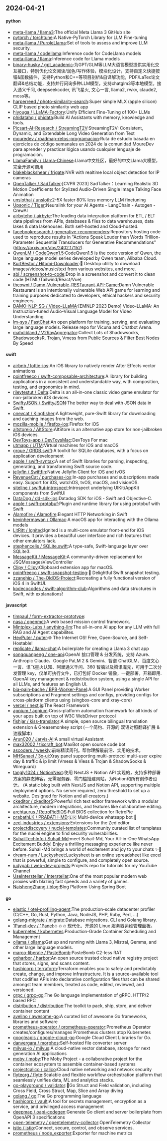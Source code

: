 ## 2024-04-21

#### python
* [meta-llama / llama3](https://github.com/meta-llama/llama3):The official Meta Llama 3 GitHub site
* [pytorch / torchtune](https://github.com/pytorch/torchtune):A Native-PyTorch Library for LLM Fine-tuning
* [meta-llama / PurpleLlama](https://github.com/meta-llama/PurpleLlama):Set of tools to assess and improve LLM security.
* [meta-llama / codellama](https://github.com/meta-llama/codellama):Inference code for CodeLlama models
* [meta-llama / llama](https://github.com/meta-llama/llama):Inference code for Llama models
* [binary-husky / gpt_academic](https://github.com/binary-husky/gpt_academic):为GPT/GLM等LLM大语言模型提供实用化交互接口，特别优化论文阅读/润色/写作体验，模块化设计，支持自定义快捷按钮&函数插件，支持Python和C++等项目剖析&自译解功能，PDF/LaTex论文翻译&总结功能，支持并行问询多种LLM模型，支持chatglm3等本地模型。接入通义千问, deepseekcoder, 讯飞星火, 文心一言, llama2, rwkv, claude2, moss等。
* [harperreed / photo-similarity-search](https://github.com/harperreed/photo-similarity-search):Super simple MLX (apple silicon) CLIP based photo similarity web app
* [hiyouga / LLaMA-Factory](https://github.com/hiyouga/LLaMA-Factory):Unify Efficient Fine-Tuning of 100+ LLMs
* [phidatahq / phidata](https://github.com/phidatahq/phidata):Build AI Assistants with memory, knowledge and tools.
* [Picsart-AI-Research / StreamingT2V](https://github.com/Picsart-AI-Research/StreamingT2V):StreamingT2V: Consistent, Dynamic, and Extendable Long Video Generation from Text
* [mouredev / roadmap-retos-programacion](https://github.com/mouredev/roadmap-retos-programacion):Ruta de estudio basada en ejercicios de código semanales en 2024 de la comunidad MoureDev para aprender y practicar lógica usando cualquier lenguaje de programación.
* [LlamaFamily / Llama-Chinese](https://github.com/LlamaFamily/Llama-Chinese):Llama中文社区，最好的中文Llama大模型，完全开源可商用
* [blakeblackshear / frigate](https://github.com/blakeblackshear/frigate):NVR with realtime local object detection for IP cameras
* [OpenTalker / SadTalker](https://github.com/OpenTalker/SadTalker):[CVPR 2023] SadTalker：Learning Realistic 3D Motion Coefficients for Stylized Audio-Driven Single Image Talking Face Animation
* [unslothai / unsloth](https://github.com/unslothai/unsloth):2-5X faster 80% less memory LLM finetuning
* [Upsonic / Tiger](https://github.com/Upsonic/Tiger):Neuralink for your AI Agents - LangChain - Autogen - CrewAI
* [airbytehq / airbyte](https://github.com/airbytehq/airbyte):The leading data integration platform for ETL / ELT data pipelines from APIs, databases & files to data warehouses, data lakes & data lakehouses. Both self-hosted and Cloud-hosted.
* [facebookresearch / generative-recommenders](https://github.com/facebookresearch/generative-recommenders):Repository hosting code used to reproduce results in "Actions Speak Louder than Words Trillion-Parameter Sequential Transducers for Generative Recommendations" (https://arxiv.org/abs/2402.17152).
* [QwenLM / CodeQwen1.5](https://github.com/QwenLM/CodeQwen1.5):CodeQwen1.5 is the code version of Qwen, the large language model series developed by Qwen team, Alibaba Cloud.
* [KurtBestor / Hitomi-Downloader](https://github.com/KurtBestor/Hitomi-Downloader):🍰 Desktop utility to download images/videos/music/text from various websites, and more.
* [abi / screenshot-to-code](https://github.com/abi/screenshot-to-code):Drop in a screenshot and convert it to clean code (HTML/Tailwind/React/Vue)
* [theowni / Damn-Vulnerable-RESTaurant-API-Game](https://github.com/theowni/Damn-Vulnerable-RESTaurant-API-Game):Damn Vulnerable Restaurant is an intentionally vulnerable Web API game for learning and training purposes dedicated to developers, ethical hackers and security engineers.
* [DAMO-NLP-SG / Video-LLaMA](https://github.com/DAMO-NLP-SG/Video-LLaMA):[EMNLP 2023 Demo] Video-LLaMA: An Instruction-tuned Audio-Visual Language Model for Video Understanding
* [lm-sys / FastChat](https://github.com/lm-sys/FastChat):An open platform for training, serving, and evaluating large language models. Release repo for Vicuna and Chatbot Arena.
* [mahdibland / V2RayAggregator](https://github.com/mahdibland/V2RayAggregator):Collect Lots of Shadowsocks, ShadowsocksR, Trojan, Vmess from Public Sources & Filter Best Nodes By Speed

#### swift
* [airbnb / lottie-ios](https://github.com/airbnb/lottie-ios):An iOS library to natively render After Effects vector animations
* [pointfreeco / swift-composable-architecture](https://github.com/pointfreeco/swift-composable-architecture):A library for building applications in a consistent and understandable way, with composition, testing, and ergonomics in mind.
* [rileytestut / Delta](https://github.com/rileytestut/Delta):Delta is an all-in-one classic video game emulator for non-jailbroken iOS devices.
* [SwiftyJSON / SwiftyJSON](https://github.com/SwiftyJSON/SwiftyJSON):The better way to deal with JSON data in Swift.
* [onevcat / Kingfisher](https://github.com/onevcat/Kingfisher):A lightweight, pure-Swift library for downloading and caching images from the web.
* [mozilla-mobile / firefox-ios](https://github.com/mozilla-mobile/firefox-ios):Firefox for iOS
* [altstoreio / AltStore](https://github.com/altstoreio/AltStore):AltStore is an alternative app store for non-jailbroken iOS devices.
* [DevToys-app / DevToysMac](https://github.com/DevToys-app/DevToysMac):DevToys For mac
* [utmapp / UTM](https://github.com/utmapp/UTM):Virtual machines for iOS and macOS
* [groue / GRDB.swift](https://github.com/groue/GRDB.swift):A toolkit for SQLite databases, with a focus on application development
* [apple / swift-syntax](https://github.com/apple/swift-syntax):A set of Swift libraries for parsing, inspecting, generating, and transforming Swift source code.
* [jellyfin / Swiftfin](https://github.com/jellyfin/Swiftfin):Native Jellyfin Client for iOS and tvOS
* [RevenueCat / purchases-ios](https://github.com/RevenueCat/purchases-ios):In-app purchases and subscriptions made easy. Support for iOS, watchOS, tvOS, macOS, and visionOS.
* [siteline / swiftui-introspect](https://github.com/siteline/swiftui-introspect):Introspect underlying UIKit/AppKit components from SwiftUI
* [DataDog / dd-sdk-ios](https://github.com/DataDog/dd-sdk-ios):Datadog SDK for iOS - Swift and Objective-C.
* [apple / swift-protobuf](https://github.com/apple/swift-protobuf):Plugin and runtime library for using protobuf with Swift
* [Alamofire / Alamofire](https://github.com/Alamofire/Alamofire):Elegant HTTP Networking in Swift
* [kevinhermawan / Ollamac](https://github.com/kevinhermawan/Ollamac):A macOS app for interacting with the Ollama models
* [LitRitt / Ignited](https://github.com/LitRitt/Ignited):Ignited is a multi-core emulator front-end for iOS devices. It provides a beautiful user interface and rich features that other emulators lack.
* [stephencelis / SQLite.swift](https://github.com/stephencelis/SQLite.swift):A type-safe, Swift-language layer over SQLite3.
* [MessageKit / MessageKit](https://github.com/MessageKit/MessageKit):A community-driven replacement for JSQMessagesViewController
* [Clipy / Clipy](https://github.com/Clipy/Clipy):Clipboard extension app for macOS.
* [pointfreeco / swift-snapshot-testing](https://github.com/pointfreeco/swift-snapshot-testing):📸 Delightful Swift snapshot testing.
* [zzanehip / The-OldOS-Project](https://github.com/zzanehip/The-OldOS-Project):Recreating a fully functional version of iOS 4 in SwiftUI.
* [kodecocodes / swift-algorithm-club](https://github.com/kodecocodes/swift-algorithm-club):Algorithms and data structures in Swift, with explanations!

#### javascript
* [timpaul / form-extractor-prototype](https://github.com/timpaul/form-extractor-prototype):
* [nasa / openmct](https://github.com/nasa/openmct):A web based mission control framework.
* [Mintplex-Labs / anything-llm](https://github.com/Mintplex-Labs/anything-llm):The all-in-one AI app for any LLM with full RAG and AI Agent capabilites.
* [HeyPuter / puter](https://github.com/HeyPuter/puter):🌐 The Internet OS! Free, Open-Source, and Self-Hostable!
* [replicate / llama-chat](https://github.com/replicate/llama-chat):A boilerplate for creating a Llama 3 chat app
* [songquanpeng / one-api](https://github.com/songquanpeng/one-api):OpenAI 接口管理 & 分发系统，支持 Azure、Anthropic Claude、Google PaLM 2 & Gemini、智谱 ChatGLM、百度文心一言、讯飞星火认知、阿里通义千问、360 智脑以及腾讯混元，可用于二次分发管理 key，仅单可执行文件，已打包好 Docker 镜像，一键部署，开箱即用. OpenAI key management & redistribution system, using a single API for all LLMs, and features an English UI.
* [bia-pain-bache / BPB-Worker-Panel](https://github.com/bia-pain-bache/BPB-Worker-Panel):A GUI Panel providing Worker subscriptions and Fragment settings and configs, providing configs for cross-platform clients using (singbox-core and xray-core)
* [vercel / next.js](https://github.com/vercel/next.js):The React Framework
* [appium / appium](https://github.com/appium/appium):Cross-platform automation framework for all kinds of your apps built on top of W3C WebDriver protocol
* [fishjar / kiss-translator](https://github.com/fishjar/kiss-translator):A simple, open source bilingual translation extension & Greasemonkey script (一个简约、开源的 双语对照翻译扩展 & 油猴脚本)
* [Arun020 / Jarvis-AI](https://github.com/Arun020/Jarvis-AI):A small virtual Assistant
* [max32002 / tixcraft_bot](https://github.com/max32002/tixcraft_bot):MaxBot open source code bot
* [ascoders / weekly](https://github.com/ascoders/weekly):前端精读周刊。帮你理解最前沿、实用的技术。
* [MHSanaei / 3x-ui](https://github.com/MHSanaei/3x-ui):Xray panel supporting multi-protocol multi-user expire day & traffic & ip limit (Vmess & Vless & Trojan & ShadowSocks & Wireguard)
* [tangly1024 / NotionNext](https://github.com/tangly1024/NotionNext):使用 NextJS + Notion API 实现的，支持多种部署方案的静态博客，无需服务器、零门槛搭建网站，为Notion和所有创作者设计。 (A static blog built with NextJS and Notion API, supporting multiple deployment options. No server required, zero threshold to set up a website. Designed for Notion and all creators.)
* [ckeditor / ckeditor5](https://github.com/ckeditor/ckeditor5):Powerful rich text editor framework with a modular architecture, modern integrations, and features like collaborative editing.
* [archtaurus / RetroPieBIOS](https://github.com/archtaurus/RetroPieBIOS):Full BIOS collection for RetroPie
* [prabathLK / PRABATH-MD](https://github.com/prabathLK/PRABATH-MD):🇱🇰 Multi-device whatsapp bot 🎉
* [zed-industries / extensions](https://github.com/zed-industries/extensions):Extensions for the Zed editor
* [projectdiscovery / nuclei-templates](https://github.com/projectdiscovery/nuclei-templates):Community curated list of templates for the nuclei engine to find security vulnerabilities.
* [SuhailTechInfo / Suhail-Md](https://github.com/SuhailTechInfo/Suhail-Md):meet Suhail-Md, Your All-in-One WhatsApp Excitement Buddy! Enjoy a thrilling messaging experience like never before. Suhail-Md brings a world of excitement and joy to your chats ✨🤖
* [dream-num / Luckysheet](https://github.com/dream-num/Luckysheet):Luckysheet is an online spreadsheet like excel that is powerful, simple to configure, and completely open source.
* [judygab / web-dev-projects](https://github.com/judygab/web-dev-projects):Projects repo for tutorials for my YouTube Channel
* [UseInterstellar / Interstellar](https://github.com/UseInterstellar/Interstellar):One of the most popular modern web proxies with blazing fast speeds and a variety of games.
* [NaishengZhang / blog](https://github.com/NaishengZhang/blog):Blog Platform Using Spring Boot

#### go
* [elastic / otel-profiling-agent](https://github.com/elastic/otel-profiling-agent):The production-scale datacenter profiler (C/C++, Go, Rust, Python, Java, NodeJS, PHP, Ruby, Perl, ...)
* [golang-migrate / migrate](https://github.com/golang-migrate/migrate):Database migrations. CLI and Golang library.
* [1Panel-dev / 1Panel](https://github.com/1Panel-dev/1Panel):🔥 🔥 🔥 现代化、开源的 Linux 服务器运维管理面板。
* [kubernetes / kubernetes](https://github.com/kubernetes/kubernetes):Production-Grade Container Scheduling and Management
* [ollama / ollama](https://github.com/ollama/ollama):Get up and running with Llama 3, Mistral, Gemma, and other large language models.
* [marco-liberale / PasteBomb](https://github.com/marco-liberale/PasteBomb):PasteBomb C2-less RAT
* [goharbor / harbor](https://github.com/goharbor/harbor):An open source trusted cloud native registry project that stores, signs, and scans content.
* [hashicorp / terraform](https://github.com/hashicorp/terraform):Terraform enables you to safely and predictably create, change, and improve infrastructure. It is a source-available tool that codifies APIs into declarative configuration files that can be shared amongst team members, treated as code, edited, reviewed, and versioned.
* [grpc / grpc-go](https://github.com/grpc/grpc-go):The Go language implementation of gRPC. HTTP/2 based RPC
* [distribution / distribution](https://github.com/distribution/distribution):The toolkit to pack, ship, store, and deliver container content
* [avelino / awesome-go](https://github.com/avelino/awesome-go):A curated list of awesome Go frameworks, libraries and software
* [prometheus-operator / prometheus-operator](https://github.com/prometheus-operator/prometheus-operator):Prometheus Operator creates/configures/manages Prometheus clusters atop Kubernetes
* [googleapis / google-cloud-go](https://github.com/googleapis/google-cloud-go):Google Cloud Client Libraries for Go.
* [danvergara / morphos](https://github.com/danvergara/morphos):Self-hosted file converter server
* [milvus-io / milvus](https://github.com/milvus-io/milvus):A cloud-native vector database, storage for next generation AI applications
* [moby / moby](https://github.com/moby/moby):The Moby Project - a collaborative project for the container ecosystem to assemble container-based systems
* [projectcalico / calico](https://github.com/projectcalico/calico):Cloud native networking and network security
* [flyteorg / flyte](https://github.com/flyteorg/flyte):Scalable and flexible workflow orchestration platform that seamlessly unifies data, ML and analytics stacks.
* [go-playground / validator](https://github.com/go-playground/validator):💯Go Struct and Field validation, including Cross Field, Cross Struct, Map, Slice and Array diving
* [golang / go](https://github.com/golang/go):The Go programming language
* [hashicorp / vault](https://github.com/hashicorp/vault):A tool for secrets management, encryption as a service, and privileged access management
* [deepmap / oapi-codegen](https://github.com/deepmap/oapi-codegen):Generate Go client and server boilerplate from OpenAPI 3 specifications
* [open-telemetry / opentelemetry-collector](https://github.com/open-telemetry/opentelemetry-collector):OpenTelemetry Collector
* [istio / istio](https://github.com/istio/istio):Connect, secure, control, and observe services.
* [prometheus / node_exporter](https://github.com/prometheus/node_exporter):Exporter for machine metrics
